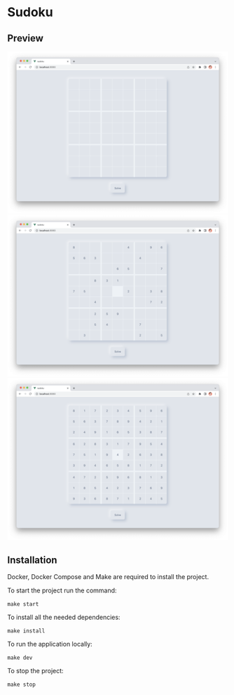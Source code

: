 # Sudoku

## Preview

![Empty](/src/assets/screenshot-empty.png "Empty")
![Filled](/src/assets/screenshot-filled.png "Filled")
![Solved](/src/assets/screenshot-solved.png "Solved")

## Installation
Docker, Docker Compose and Make are required to install the project.

To start the project run the command:
```
make start
```

To install all the needed dependencies:
```
make install
```

To run the application locally:
```
make dev
```

To stop the project:
```
make stop
```